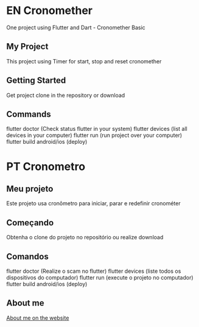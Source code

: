 # EN Cronomether

One project using Flutter and Dart - Cronomether Basic

## My Project

This project using Timer for start, stop and reset cronomether

## Getting Started

Get project clone in the repository or download

## Commands

flutter doctor (Check status flutter in your system)
flutter devices (list all devices in your computer)
flutter run (run project over your computer)
flutter build android/ios (deploy)

# PT Cronometro

## Meu projeto

Este projeto usa cronômetro para iniciar, parar e redefinir cronométer

## Começando

Obtenha o clone do projeto no repositório ou realize download

## Comandos

flutter doctor (Realize o scam no flutter)
flutter devices (liste todos os dispositivos do computador)
flutter run (execute o projeto no computador)
flutter build android/ios (deploy)

## About me

[About me on the website](https://gutierrez.dev.br "Gutierrez.Dev.BR")
